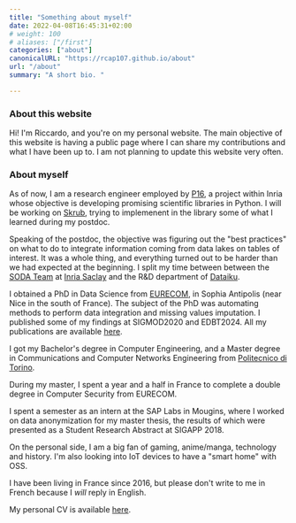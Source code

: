 ```yaml
---
title: "Something about myself"
date: 2022-04-08T16:45:31+02:00
# weight: 100
# aliases: ["/first"]
categories: ["about"]
canonicalURL: "https://rcap107.github.io/about"
url: "/about"
summary: "A short bio. "

---
```

### About this website
Hi! I'm Riccardo, and you're on my personal website. The main objective of this website is having a public page where I
can share my contributions and what I have been up to. I am not planning to update this website very often.

### About myself
As of now, I am a research engineer employed by [P16](https://p16.inria.fr), a project within Inria whose objective is developing promising scientific libraries in Python. I will be working on [Skrub](https://skrub-data.org/stable/), trying to implemenent in the library some of what I learned during my postdoc. 

Speaking of the postdoc, the objective was figuring out the "best practices" on what to do to integrate information coming from data lakes on tables of interest. It was a whole thing, and everything turned
out to be harder than we had expected at the beginning. 
I split my time between  between the [SODA Team](https://team.inria.fr/soda/) at 
[Inria Saclay](https://www.inria.fr/fr/centre-inria-de-saclay) and the R&D department of [Dataiku](https://www.dataiku.com).

I obtained a PhD in Data Science from [EURECOM](https://www.eurecom.fr), in Sophia Antipolis (near Nice in the south of France).
The subject of the PhD was automating methods to perform data integration and missing values imputation. I published some of my 
findings at SIGMOD2020 and EDBT2024. All my publications are available [here](/publications).

I got my Bachelor's degree in Computer Engineering, and a 
Master degree in Communications and Computer Networks Engineering from [Politecnico di Torino](https://www.polito.it). 

During my master, I spent a year and a half in France to complete a double degree in Computer Security from EURECOM.

I spent a semester as an intern at the SAP Labs in Mougins, where I worked on data anonymization for my master thesis, 
the results of which were presented as a Student Research Abstract at SIGAPP 2018.

On the personal side, I am a big fan of gaming, anime/manga, technology and history. I'm also looking into IoT devices to have a "smart home" with OSS. 

I have been living in France since 2016, but please don't write to me in French because I _will_ reply in English.  

My personal CV is available [here](/pubs/CV_cappuzzo.pdf).
